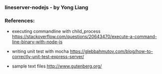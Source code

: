 ### lineserver-nodejs - by Yong Liang




### References:

* executing commandline with child_process
https://stackoverflow.com/questions/20643470/execute-a-command-line-binary-with-node-js

* writing unit test with mocha
https://glebbahmutov.com/blog/how-to-correctly-unit-test-express-server/

* sample text files
http://www.gutenberg.org/
